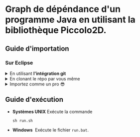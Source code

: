 # Graph de dépéndance d'un programme Java en utilisant la bibliothèque Piccolo2D.

## Guide d'importation

### Sur Eclipse
<details>
  <summary>En utilisant <strong>l'intégration git</strong></summary>
    <ol>
      <li>
        Cliquez sur <strong><samp>Import</samp></strong> dans l'onglet <strong><samp>File</samp></strong> de barre latérale d'Eclipse
        <img src="https://firebasestorage.googleapis.com/v0/b/kaan-yagci-website.appspot.com/o/PSTL%20Assets%2FimportEclipse1.png?alt=media&token=b90453a4-4b76-4bb6-ad43-ff9bf944c542" alt="Cliquez sur Import dans l'onglet File de barre latérale d'Eclipse"/>
       </li>
       <li>
        Sur la fenêtre qui s'ouvre choissez <strong><samp>Projects from Git</samp></strong> qui se trouve sous la section Git. Cliquez sur le bouton <strong><samp>Next</samp></strong>.
        <img src="https://firebasestorage.googleapis.com/v0/b/kaan-yagci-website.appspot.com/o/PSTL%20Assets%2FImportEclipse_2.png?alt=media&token=1d415087-e728-49d5-9d92-ccb6339ecfc8" alt="Sur la fenêtre qui s'ouvre choisissez Projects from FGit qui se trouve sous la section Git"/>
      </li>
      <li>
        Choisissez <strong><samp>Clone URI</samp></strong>. Cliquez sur le bouton <strong><samp>Next</samp></strong>.
        <img src="https://firebasestorage.googleapis.com/v0/b/kaan-yagci-website.appspot.com/o/PSTL%20Assets%2FImportEclipse_3.png?alt=media&token=277631cb-72a9-4029-9f01-e54928904811" alt="Choisissez Clone URI"/>
      </li>
      <li>
        Entrez l'URL du répo qui est <code>https://github.com/Misteryagci/pstl-upmc.git</code> dans le champs de text libellé URI. <em>Une fois c'est fait, si tout se passe bien comme il faut vous allez voir que tous les champs vont se compléter automatiquement</em>. En suite cliquez sur le bouton <strong><samp>Next</samp></strong>.
        <img src="https://firebasestorage.googleapis.com/v0/b/kaan-yagci-website.appspot.com/o/PSTL%20Assets%2FImportEclipse_4.png?alt=media&token=b3664687-d640-40bd-a8de-2518ee420b9d" alt="Entrez l'URL du répo qui est https://github.com/Misteryagci/pstl-upmc.git dans le champs de text libellé URI"/>
      </li>
      <li>
      La branche la plus récente est la branche <samp>master</samp>, donc vous pouvez <strong>décocher</strong> dans le menu déroulant la branche <strong><code>xml-reader</code></strong>. Cliquez sur le bouton <strong><samp>Next</samp></strong>.
      <img src="https://firebasestorage.googleapis.com/v0/b/kaan-yagci-website.appspot.com/o/PSTL%20Assets%2FImportEclipse_5.png?alt=media&token=4fa8c594-b1eb-4940-a8d8-77077b5a4247" alt="La branche la plus récente est la branche master, donc vous pouvez décocher dans le menu déroulant la branche xml-reader"/>
      </li>
      <li>
       <strong>Vérifiez</strong> si tout est bien configuré. Si c'est le cas cliquez sur le bouton <strong><samp>Next</samp></strong>.
       <img src="https://firebasestorage.googleapis.com/v0/b/kaan-yagci-website.appspot.com/o/PSTL%20Assets%2FImportEclipse_6.png?alt=media&token=275cb309-321f-4efb-9cdf-27d4dd763bd0" alt="Vérifiez si tout est bien configuré."/>
     </li>
     <li>
     Sélectionnez <strong><samp>Import as general project</samp></strong> et cliquez sur le bouton <strong><samp>Next</samp></strong>.
     <img src="https://firebasestorage.googleapis.com/v0/b/kaan-yagci-website.appspot.com/o/PSTL%20Assets%2FImportEclipse_7.png?alt=media&token=e664baed-08b4-4789-8604-50ed806705d6" alt="Sélectionnez import as general project"/>
     </li>
     <li>
     <strong>Renommez</strong> le projet sous Eclipse comme vous désirez <strong>ou laissez le comme tel</strong> et cliquez sur <strong><samp>Finish</samp></strong>
     <img src="https://firebasestorage.googleapis.com/v0/b/kaan-yagci-website.appspot.com/o/PSTL%20Assets%2FImportEclipse_8.png?alt=media&token=776700e6-2d11-4541-9c68-fee7d0bb6ca1" alt="Renommez le projet comme vous désirez ou laissez le comme tel"/>
     </li>
     <li>
     Happy coding 😊
     </li>
    </ol>
</details>
<details>
  <summary>En clonant le répo par vous même</summary>
  <ol>
  <li>
  Cloner le répo par en tapant la commande suivante dans une <strong>Terminal</strong><br/>
  <code>git clone https://github.com/Misteryagci/pstl-upmc.git</code>
  </li>
  <li>
  Cliquez sur <strong><samp>Import</samp></strong> dans l'onglet <strong><samp>File</samp></strong> de barre latterale d'Eclipse.
  <img src="https://firebasestorage.googleapis.com/v0/b/kaan-yagci-website.appspot.com/o/PSTL%20Assets%2FimportEclipse1.png?alt=media&token=b90453a4-4b76-4bb6-ad43-ff9bf944c542" alt=""/>
  </li>
  <li>
  Sur la fenêtre qui s'ouvre choissez <strong><samp>Projects from Folder or Archive</samp></strong> qui se trouve sous la section <samp>General</samp>. Cliquez sur le bouton <strong><samp>Next</samp></strong>.
  <img src="https://firebasestorage.googleapis.com/v0/b/kaan-yagci-website.appspot.com/o/PSTL%20Assets%2FImportEclipse2.png?alt=media&token=45b4f9d9-5afe-4893-8cba-6c6f619d8456" alt="Sur la fenêtre qui s'ouvre choissez Projects from Folder or Archive qui se trouve sous la section General">
  </li>
  <li>
  Depuis l'explorateur de fichiers <strong>trouvez le dossier que vous venez de clonner</strong> et cliquez sur le bouton <strong><samp>Open</samp></strong>.
  <img src="https://firebasestorage.googleapis.com/v0/b/kaan-yagci-website.appspot.com/o/PSTL%20Assets%2FImportEclipse3.png?alt=media&token=5e0f2b18-c3ee-448c-a246-2b54967088fd" alt="Depuis l'explorateur de fichiers trouvez le dossier que vous venez de clonner et cliquez sur Open">
  </li>
  <li>
  Pour compléter l'importation cliquez sur le bouton <strong><samp>Finis</samp></strong>
  <img src="https://firebasestorage.googleapis.com/v0/b/kaan-yagci-website.appspot.com/o/PSTL%20Assets%2FImportEclipse4.png?alt=media&token=f79121d0-b179-413e-85b1-bb5f4fc23de5" alt="Pour compléter l'importation cliquez sur le bouton Finish">
  </li>
  <li>
  Happy coding 😊
  </li>
  </ol>
</details>
<details>
  <summary>Importez comme un pro 😎</summary>
  <ol>
    <li>
      Dans un terminal dirigez vous à votre workspace d'Ecplise. <em>Vous pouvez trouver le path exacte au démarrage de votre Eclipse.</em>
      <code>
      cd ~/Documents/workspace
      </code>
      <img src="https://firebasestorage.googleapis.com/v0/b/kaan-yagci-website.appspot.com/o/PSTL%20Assets%2FeclipsePro1.png?alt=media&token=23600c56-737c-42a9-a95c-b9f49e0373c9" alt="Vous pouvez trouver le chemin complet de votre workspace Eclipse au démarrage">
    </li>
    <li>
      Clonez le répo git par la commande
      <code>
      git clone git clone https://github.com/Misteryagci/pstl-upmc.git
      </code>
    </li>
    <li>
      Cliquez sur <strong><samp>Java Project</samp></strong> dans la section <strong><samp>New</samp></strong> dans l'onglet <strong><samp>File</samp></strong> de barre latterale d'Eclipse.
      <img src="https://firebasestorage.googleapis.com/v0/b/kaan-yagci-website.appspot.com/o/PSTL%20Assets%2FeclipsePro2.png?alt=media&token=0f411ace-6872-4871-b595-1b30bda6440e" alt="Cliquez sur Java Project dans la section New dans l'onglet File de barre latterale d'Eclipse">
    </li>
    <li>
      Entrez le nom du dossier que vous avez sélectionné quand vous avez cloné le répo.<em>Si vous n'avez pas entré d'autre paramètre que l'url de répo à la commande <code>git clone</code> par défaut c'est <samp>pstl-upmc</samp></em>. Et cliquez sur le bouton <strong><samp>Finish</samp></strong>.
      <img src="https://firebasestorage.googleapis.com/v0/b/kaan-yagci-website.appspot.com/o/PSTL%20Assets%2FeclipsePro3.png?alt=media&token=1a753972-c41d-4e8d-bd07-f4ae8eb6809f" alt="Entre le nom du dossier que avez sélectionné quand vous avez cloné le répo.">
    </li>
    <li>
    Happy coding 😊
    </li>
  </ol>
</details>
   
      
## Guide d'exécution

- **Systèmes UNIX**
  Exécute la commande 
  ```shell
  sh run.sh
  ```
- **Windows**
  Exécute le fichier `run.bat`.
